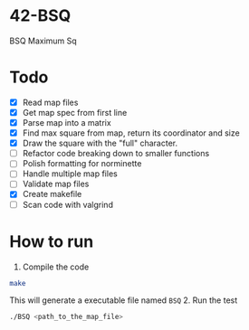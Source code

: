 # 42-BSQ
BSQ Maximum Sq


# Todo
- [x] Read map files
- [x] Get map spec from first line
- [x] Parse map into a matrix
- [x] Find max square from map, return its coordinator and size
- [x] Draw the square with the "full" character.
- [ ] Refactor code breaking down to smaller functions
- [ ] Polish formatting for norminette
- [ ] Handle multiple map files
- [ ] Validate map files
- [x] Create makefile
- [ ] Scan code with valgrind

# How to run
1. Compile the code
```sh
make
```
This will generate a executable file named `BSQ`
2. Run the test
```sh
./BSQ <path_to_the_map_file>
```
